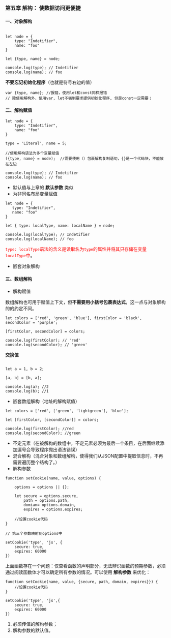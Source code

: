 ### 第五章 解构： 使数据访问更便捷

#### 一、对象解构

```

let node = {
    type: "Indetifier",
    name: "foo"
}

let {type, name} = node;

console.log(type); // Indetifier
console.log(name); // foo

```
**不要忘记初始化程序**（也就是符号右边的值）
```
var {type, name}; //报错，使用let和const同样报错
// 除使用解构外，使用var, let不强制要求提供初始化程序, 但是const一定需要；
```

#### 二、解构赋值

```
let node = {
    type: "Indetifier",
    name: "foo"
}

type = 'Literal', name = 5;

//使用解构语法为多个变量赋值
({type, name} = node);  //需要使用（）包裹解构复制语句，{}是一个代码块，不能放在左边

console.log(type); // Indetifier
console.log(name); // foo
```

- 默认值与上章的 **默认参数** 类似
- 为非同名布局变量赋值
 ```
let node = {
    type: "Indetifier",
    name: "foo"
}

let { type: localType, name: localName } = node;

console.log(localType); // Indetifier
console.log(localName); // foo
```
<font color="red">```type: localType```语法的含义是读取名为```type```的属性并将其只存储在变量```localType```中</font>。

- 嵌套对象解构

#### 三、数组解构

- 解构赋值

数组解构也可用于赋值上下文，但**不需要用小括号包裹表达式**，这一点与对象解构的的约定不同。

```
let colors = ['red', 'green', 'blue'], firstColor = 'black', secondColor = 'purple';

[firstColor, secondColor] = colors;

console.log(firstColor); // 'red'
console.log(secondColor); // 'green'
```

**交换值**
```

let a = 1, b = 2;

[a, b] = [b, a];

console.log(a); //2
console.log(b); //1

```

- 嵌套数组解构（地址的解构赋值）

```
let colors = ['red', ['green', 'lightgreen'], 'blue'];

let [firstColor, [secondColor]] = colors;

console.log(firstColor); //red
console.log(secondColor); //green

```

- 不定元素（在被解构的数组中，不定元素必须为最后一个条目，在后面继续添加逗号会导致程序抛出语法错误）
- 混合解构（混合对象和数组解构，使得我们从JSON配置中提取信息时，不再需要遍历整个结构了。）
- 解构参数

```
function setCookie(name, value, options) {

    options = options || {};
    
    let secure = options.secure,
        path = options.path,
        domian= options.domain,
        expires = options.expires;
        
    //设置cookie代码
}

// 第三个参数映射到options中

setCookie('type', 'js', {
    secure: true,
    expires: 60000
})
```
上面函数存在一个问题：仅查看函数的声明部分，无法辨识函数的预期参数，必须通过阅读函数体才可以确定所有参数的情况。可以使用 **解构参数** 来优化：

```
function setCookie(name, value, {secure, path, domain, expires}}) {
    //设置cookie代码
}

setCookie('type', 'js',{
    secure: true,
    expires: 60000
})
```
1. 必须传值的解构参数；
2. 解构参数的默认值。
